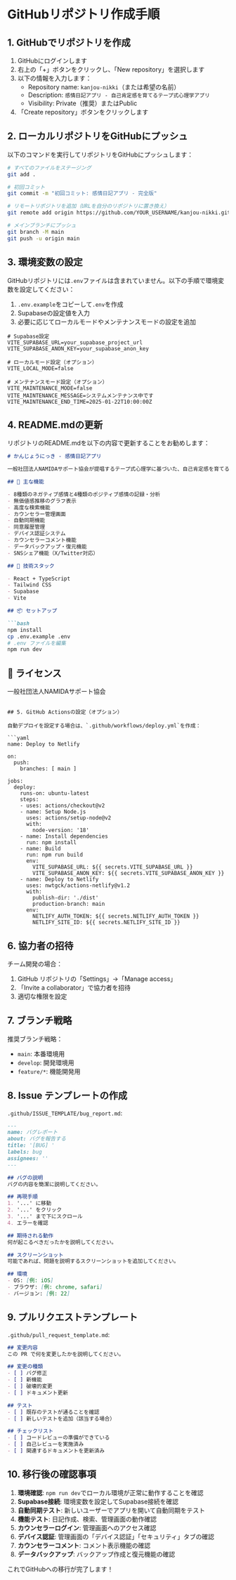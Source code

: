 # GitHubリポジトリ作成手順

## 1. GitHubでリポジトリを作成

1. GitHubにログインします
2. 右上の「+」ボタンをクリックし、「New repository」を選択します
3. 以下の情報を入力します：
   - Repository name: `kanjou-nikki`（または希望の名前）
   - Description: `感情日記アプリ - 自己肯定感を育てるテープ式心理学アプリ`
   - Visibility: Private（推奨）またはPublic
4. 「Create repository」ボタンをクリックします

## 2. ローカルリポジトリをGitHubにプッシュ

以下のコマンドを実行してリポジトリをGitHubにプッシュします：

```bash
# すべてのファイルをステージング
git add .

# 初回コミット
git commit -m "初回コミット: 感情日記アプリ - 完全版"

# リモートリポジトリを追加（URLを自分のリポジトリに置き換え）
git remote add origin https://github.com/YOUR_USERNAME/kanjou-nikki.git

# メインブランチにプッシュ
git branch -M main
git push -u origin main
```

## 3. 環境変数の設定

GitHubリポジトリには`.env`ファイルは含まれていません。以下の手順で環境変数を設定してください：

1. `.env.example`をコピーして`.env`を作成
2. Supabaseの設定値を入力
3. 必要に応じてローカルモードやメンテナンスモードの設定を追加

```env
# Supabase設定
VITE_SUPABASE_URL=your_supabase_project_url
VITE_SUPABASE_ANON_KEY=your_supabase_anon_key

# ローカルモード設定（オプション）
VITE_LOCAL_MODE=false

# メンテナンスモード設定（オプション）
VITE_MAINTENANCE_MODE=false
VITE_MAINTENANCE_MESSAGE=システムメンテナンス中です
VITE_MAINTENANCE_END_TIME=2025-01-22T10:00:00Z
```

## 4. README.mdの更新

リポジトリのREADME.mdを以下の内容で更新することをお勧めします：

```markdown
# かんじょうにっき - 感情日記アプリ

一般社団法人NAMIDAサポート協会が提唱するテープ式心理学に基づいた、自己肯定感を育てる感情日記アプリです。

## 🌟 主な機能

- 8種類のネガティブ感情と4種類のポジティブ感情の記録・分析
- 無価値感推移のグラフ表示
- 高度な検索機能
- カウンセラー管理画面
- 自動同期機能
- 同意履歴管理
- デバイス認証システム
- カウンセラーコメント機能
- データバックアップ・復元機能
- SNSシェア機能（X/Twitter対応）

## 🚀 技術スタック

- React + TypeScript
- Tailwind CSS
- Supabase
- Vite

## 📦 セットアップ

```bash
npm install
cp .env.example .env
# .env ファイルを編集
npm run dev
```

## 📄 ライセンス

一般社団法人NAMIDAサポート協会
```

## 5. GitHub Actionsの設定（オプション）

自動デプロイを設定する場合は、`.github/workflows/deploy.yml`を作成：

```yaml
name: Deploy to Netlify

on:
  push:
    branches: [ main ]

jobs:
  deploy:
    runs-on: ubuntu-latest
    steps:
    - uses: actions/checkout@v2
    - name: Setup Node.js
      uses: actions/setup-node@v2
      with:
        node-version: '18'
    - name: Install dependencies
      run: npm install
    - name: Build
      run: npm run build
      env:
        VITE_SUPABASE_URL: ${{ secrets.VITE_SUPABASE_URL }}
        VITE_SUPABASE_ANON_KEY: ${{ secrets.VITE_SUPABASE_ANON_KEY }}
    - name: Deploy to Netlify
      uses: nwtgck/actions-netlify@v1.2
      with:
        publish-dir: './dist'
        production-branch: main
      env:
        NETLIFY_AUTH_TOKEN: ${{ secrets.NETLIFY_AUTH_TOKEN }}
        NETLIFY_SITE_ID: ${{ secrets.NETLIFY_SITE_ID }}
```

## 6. 協力者の招待

チーム開発の場合：
1. GitHub リポジトリの「Settings」→「Manage access」
2. 「Invite a collaborator」で協力者を招待
3. 適切な権限を設定

## 7. ブランチ戦略

推奨ブランチ戦略：
- `main`: 本番環境用
- `develop`: 開発環境用
- `feature/*`: 機能開発用

## 8. Issue テンプレートの作成

`.github/ISSUE_TEMPLATE/bug_report.md`:

```markdown
---
name: バグレポート
about: バグを報告する
title: '[BUG] '
labels: bug
assignees: ''
---

## バグの説明
バグの内容を簡潔に説明してください。

## 再現手順
1. '...' に移動
2. '...' をクリック
3. '...' まで下にスクロール
4. エラーを確認

## 期待される動作
何が起こるべきだったかを説明してください。

## スクリーンショット
可能であれば、問題を説明するスクリーンショットを追加してください。

## 環境
- OS: [例: iOS]
- ブラウザ: [例: chrome, safari]
- バージョン: [例: 22]
```

## 9. プルリクエストテンプレート

`.github/pull_request_template.md`:

```markdown
## 変更内容
この PR で何を変更したかを説明してください。

## 変更の種類
- [ ] バグ修正
- [ ] 新機能
- [ ] 破壊的変更
- [ ] ドキュメント更新

## テスト
- [ ] 既存のテストが通ることを確認
- [ ] 新しいテストを追加（該当する場合）

## チェックリスト
- [ ] コードレビューの準備ができている
- [ ] 自己レビューを実施済み
- [ ] 関連するドキュメントを更新済み
```

## 10. 移行後の確認事項

1. **環境確認**: `npm run dev`でローカル環境が正常に動作することを確認
2. **Supabase接続**: 環境変数を設定してSupabase接続を確認
3. **自動同期テスト**: 新しいユーザーでアプリを開いて自動同期をテスト
4. **機能テスト**: 日記作成、検索、管理画面の動作確認
5. **カウンセラーログイン**: 管理画面へのアクセス確認
6. **デバイス認証**: 管理画面の「デバイス認証」「セキュリティ」タブの確認
7. **カウンセラーコメント**: コメント表示機能の確認
8. **データバックアップ**: バックアップ作成と復元機能の確認

これでGitHubへの移行が完了します！